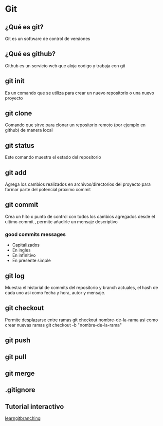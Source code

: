 # Git

## ¿Qué es git?
Git es un software de control de versiones
## ¿Qué es github?
Github es un servicio web que aloja codigo y trabaja con git
## git init
Es un comando que se utiliza para crear un nuevo repositorio o una nuevo proyecto
## git clone
Comando que sirve para clonar un repositorio remoto (por ejemplo en github) de manera local
## git status
Este comando muestra el estado del repositorio
## git add
Agrega los cambios realizados en archivos/directorios del proyecto para formar parte del potencial proximo commit
## git commit
Crea un hito o punto de control con todos los cambios agregados desde el ultimo commit , permite añadirle un mensaje descriptivo
### good commits messages
- Capitalizados
- En ingles
- En infinitivo
- En presente simple
## git log
Muestra el historial de commits del repositorio y branch actuales, el hash de cada uno asi como fecha y hora, autor y mensaje.
## git checkout
Permite desplazarse entre ramas git checkout nombre-de-la-rama asi como crear nuevas ramas git checkout -b "nombre-de-la-rama"
## git push

## git pull

## git merge

## .gitignore

## Tutorial interactivo

[learngitbranching](https://learngitbranching.js.org/)
